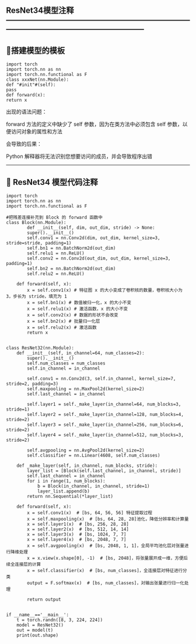 ResNet34模型注释
——————————————————————————————————————————
-------------------------------------------------------------------------------------------------------------------------------------------------------------

🔸搭建模型的模板
---------------------------------------------------------------------------------------------------------------------------------------------------------
    import torch
    import torch.nn as nn
    import torch.nn.functional as F
    class xxxNet(nn.Module):
    def "#init"#(self):
    pass
    def forward(x):
    return x
    
 出现的语法问题：
 
 forward 方法的定义中缺少了 self 参数，因为在类方法中必须包含 self 参数，以便访问对象的属性和方法
 
 会导致的后果：
 
 Python 解释器将无法识别您想要访问的成员，并会导致程序出错
 
---------------------------------------------------------------------------------------------------------------------------------------------------------

🔸 ResNet34 模型代码注释
---------------------------------------------------------------------------------------------------------------------------------------------------------
    import torch
    import torch.nn as nn
    import torch.nn.functional as F

    #把残差连接补充到 Block 的 forward 函数中
    class Block(nn.Module):
            def __init__(self, dim, out_dim, stride) -> None:
            super().__init__()
            self.conv1 = nn.Conv2d(dim, out_dim, kernel_size=3, stride=stride, padding=1)
            self.bn1 = nn.BatchNorm2d(out_dim)
            self.relu1 = nn.ReLU()
            self.conv2 = nn.Conv2d(out_dim, out_dim, kernel_size=3, padding=1)
            self.bn2 = nn.BatchNorm2d(out_dim)
            self.relu2 = nn.ReLU()

        def forward(self, x):
            x = self.conv1(x) # 特征图 x 的大小变成了卷积核的数量，卷积核大小为 3，步长为 stride，填充为 1
            x = self.bn1(x) # 数值被归一化，x 的大小不变
            x = self.relu1(x) # 激活函数，x 的大小不变
            x = self.conv2(x) # 数据的形状不会改变
            x = self.bn2(x) # 批量归一化层
            x = self.relu2(x) # 激活函数
            return x


    class ResNet32(nn.Module):
        def __init__(self, in_channel=64, num_classes=2):
            super().__init__()
            self.num_classes = num_classes
            self.in_channel = in_channel

            self.conv1 = nn.Conv2d(3, self.in_channel, kernel_size=7, stride=2, padding=3)
            self.maxpooling = nn.MaxPool2d(kernel_size=2)
            self.last_channel = in_channel

            self.layer1 = self._make_layer(in_channel=64, num_blocks=3, stride=1)
            self.layer2 = self._make_layer(in_channel=128, num_blocks=4, stride=2)
            self.layer3 = self._make_layer(in_channel=256, num_blocks=6, stride=2)
            self.layer4 = self._make_layer(in_channel=512, num_blocks=3, stride=2)

            self.avgpooling = nn.AvgPool2d(kernel_size=2)
            self.classifier = nn.Linear(4608, self.num_classes)

        def _make_layer(self, in_channel, num_blocks, stride):
            layer_list = [Block(self.last_channel, in_channel, stride)]
            self.last_channel = in_channel
            for i in range(1, num_blocks):
                b = Block(in_channel, in_channel, stride=1)
                layer_list.append(b)
            return nn.Sequential(*layer_list)

        def forward(self, x):
            x = self.conv1(x)  # [bs, 64, 56, 56] 特征提取过程
            x = self.maxpooling(x)  # [bs, 64, 28, 28]池化，降低分辨率和计算量
            x = self.layer1(x)  # [bs, 256, 28, 28]
            x = self.layer2(x)  # [bs, 512, 14, 14]
            x = self.layer3(x)  # [bs, 1024, 7, 7]
            x = self.layer4(x)  # [bs, 2048, 7, 7]
            x = self.avgpooling(x)  # [bs, 2048, 1, 1]，全局平均池化层对张量进行降维处理
            x = x.view(x.shape[0], -1)  # [bs, 2048]，将张量展开成一维，方便后续全连接层的计算
            x = self.classifier(x)  # [bs, num_classes]，全连接层对特征进行分类
            output = F.softmax(x)  # [bs, num_classes]，对输出张量进行归一化处理

            return output


    if __name__=='__main__':
        t = torch.randn([8, 3, 224, 224])
        model = ResNet32()
        out = model(t)
        print(out.shape)
